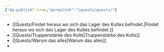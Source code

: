 ```yaml
---
{"dg-publish":true,"permalink":"/quests/quests/"}
---
```


- [[Quests/Findet heraus wo sich das Lager des Kultes befindet.\|Findet heraus wo sich das Lager des Kultes befindet.]]
- [[Quests/Truppenstärke des Kults\|Truppenstärke des Kults]]
- [[Quests/Warum das alles\|Warum das alles]]
- 